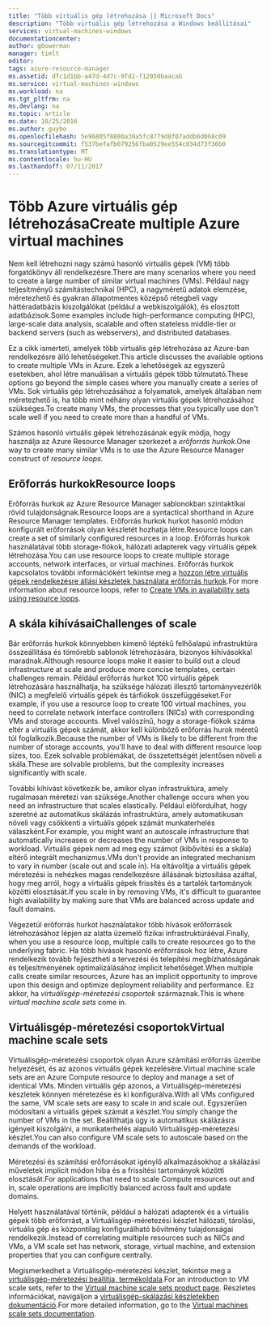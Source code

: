 ```yaml
---
title: "Több virtuális gép létrehozása |} Microsoft Docs"
description: "Több virtuális gép létrehozása a Windows beállításai"
services: virtual-machines-windows
documentationcenter: 
author: gbowerman
manager: timlt
editor: 
tags: azure-resource-manager
ms.assetid: dfc1d1bb-a47d-4d7c-9fd2-f12050baacab
ms.service: virtual-machines-windows
ms.workload: na
ms.tgt_pltfrm: na
ms.devlang: na
ms.topic: article
ms.date: 10/25/2016
ms.author: guybo
ms.openlocfilehash: 5e96805f8880a30a5fc8779d8f07addb6d068c09
ms.sourcegitcommit: f537befafb079256fba0529ee554c034d73f36b0
ms.translationtype: MT
ms.contentlocale: hu-HU
ms.lasthandoff: 07/11/2017
---
```

# <a name="create-multiple-azure-virtual-machines"></a><span data-ttu-id="bab22-103">Több Azure virtuális gép létrehozása</span><span class="sxs-lookup"><span data-stu-id="bab22-103">Create multiple Azure virtual machines</span></span>
<span data-ttu-id="bab22-104">Nem kell létrehozni nagy számú hasonló virtuális gépek (VM) több forgatókönyv áll rendelkezésre.</span><span class="sxs-lookup"><span data-stu-id="bab22-104">There are many scenarios where you need to create a large number of similar virtual machines (VMs).</span></span> <span data-ttu-id="bab22-105">Például nagy teljesítményű számítástechnikai (HPC), a nagyméretű adatok elemzése, méretezhető és gyakran állapotmentes középső rétegbeli vagy háttéradatbázis kiszolgálókat (például a webkiszolgálók), és elosztott adatbázisok.</span><span class="sxs-lookup"><span data-stu-id="bab22-105">Some examples include high-performance computing (HPC), large-scale data analysis, scalable and often stateless middle-tier or backend servers (such as webservers), and distributed databases.</span></span>

<span data-ttu-id="bab22-106">Ez a cikk ismerteti, amelyek több virtuális gép létrehozása az Azure-ban rendelkezésre álló lehetőségeket.</span><span class="sxs-lookup"><span data-stu-id="bab22-106">This article discusses the available options to create multiple VMs in Azure.</span></span> <span data-ttu-id="bab22-107">Ezek a lehetőségek az egyszerű esetekben, ahol létre manuálisan a virtuális gépek több túlmutató.</span><span class="sxs-lookup"><span data-stu-id="bab22-107">These options go beyond the simple cases where you manually create a series of VMs.</span></span> <span data-ttu-id="bab22-108">Sok virtuális gép létrehozásához a folyamatok, amelyek általában nem méretezhető is, ha több mint néhány olyan virtuális gépek létrehozásához szükséges.</span><span class="sxs-lookup"><span data-stu-id="bab22-108">To create many VMs, the processes that you typically use don't scale well if you need to create more than a handful of VMs.</span></span>

<span data-ttu-id="bab22-109">Számos hasonló virtuális gépek létrehozásának egyik módja, hogy használja az Azure Resource Manager szerkezet a *erőforrás hurkok*.</span><span class="sxs-lookup"><span data-stu-id="bab22-109">One way to create many similar VMs is to use the Azure Resource Manager construct of *resource loops*.</span></span>

## <a name="resource-loops"></a><span data-ttu-id="bab22-110">Erőforrás hurkok</span><span class="sxs-lookup"><span data-stu-id="bab22-110">Resource loops</span></span>
<span data-ttu-id="bab22-111">Erőforrás hurkok az Azure Resource Manager sablonokban szintaktikai rövid tulajdonságnak.</span><span class="sxs-lookup"><span data-stu-id="bab22-111">Resource loops are a syntactical shorthand in Azure Resource Manager templates.</span></span> <span data-ttu-id="bab22-112">Erőforrás hurkok hurkot hasonló módon konfigurált erőforrások olyan készletét hozhatja létre.</span><span class="sxs-lookup"><span data-stu-id="bab22-112">Resource loops can create a set of similarly configured resources in a loop.</span></span> <span data-ttu-id="bab22-113">Erőforrás hurkok használatával több storage-fiókok, hálózati adapterek vagy virtuális gépek létrehozása.</span><span class="sxs-lookup"><span data-stu-id="bab22-113">You can use resource loops to create multiple storage accounts, network interfaces, or virtual machines.</span></span> <span data-ttu-id="bab22-114">Erőforrás hurkok kapcsolatos további információkért tekintse meg a [hozzon létre virtuális gépek rendelkezésre állási készletek használata erőforrás hurkok](https://azure.microsoft.com/documentation/templates/201-vm-copy-index-loops/).</span><span class="sxs-lookup"><span data-stu-id="bab22-114">For more information about resource loops, refer to [Create VMs in availability sets using resource loops](https://azure.microsoft.com/documentation/templates/201-vm-copy-index-loops/).</span></span>

## <a name="challenges-of-scale"></a><span data-ttu-id="bab22-115">A skála kihívásai</span><span class="sxs-lookup"><span data-stu-id="bab22-115">Challenges of scale</span></span>
<span data-ttu-id="bab22-116">Bár erőforrás hurkok könnyebben kimenő léptékű felhőalapú infrastruktúra összeállítása és tömörebb sablonok létrehozására, bizonyos kihívásokkal maradnak.</span><span class="sxs-lookup"><span data-stu-id="bab22-116">Although resource loops make it easier to build out a cloud infrastructure at scale and produce more concise templates, certain challenges remain.</span></span> <span data-ttu-id="bab22-117">Például erőforrás hurkot 100 virtuális gépek létrehozására használhatja, ha szüksége hálózati illesztő tartományvezérlők (NIC) a megfelelő virtuális gépek és tárfiókok összefüggéseket.</span><span class="sxs-lookup"><span data-stu-id="bab22-117">For example, if you use a resource loop to create 100 virtual machines, you need to correlate network interface controllers (NICs) with corresponding VMs and storage accounts.</span></span> <span data-ttu-id="bab22-118">Mivel valószínű, hogy a storage-fiókok száma eltér a virtuális gépek számát, akkor kell különböző erőforrás hurok méretű túl foglalkozik.</span><span class="sxs-lookup"><span data-stu-id="bab22-118">Because the number of VMs is likely to be different from the number of storage accounts, you'll have to deal with different resource loop sizes, too.</span></span> <span data-ttu-id="bab22-119">Ezek solvable problémákat, de összetettségét jelentősen növeli a skála.</span><span class="sxs-lookup"><span data-stu-id="bab22-119">These are solvable problems, but the complexity increases significantly with scale.</span></span>

<span data-ttu-id="bab22-120">További kihívást következik be, amikor olyan infrastruktúra, amely rugalmasan méretezi van szüksége.</span><span class="sxs-lookup"><span data-stu-id="bab22-120">Another challenge occurs when you need an infrastructure that scales elastically.</span></span> <span data-ttu-id="bab22-121">Például előfordulhat, hogy szeretné az automatikus skálázás infrastruktúra, amely automatikusan növeli vagy csökkenti a virtuális gépek számát munkaterhelés válaszként.</span><span class="sxs-lookup"><span data-stu-id="bab22-121">For example, you might want an autoscale infrastructure that automatically increases or decreases the number of VMs in response to workload.</span></span> <span data-ttu-id="bab22-122">Virtuális gépek nem ad meg egy számot (kibővítési és a skála) eltérő integrált mechanizmus.</span><span class="sxs-lookup"><span data-stu-id="bab22-122">VMs don't provide an integrated mechanism to vary in number (scale out and scale in).</span></span> <span data-ttu-id="bab22-123">Ha eltávolítja a virtuális gépek méretezési is nehézkes magas rendelkezésre állásának biztosítása azáltal, hogy meg arról, hogy a virtuális gépek frissítés és a tartalék tartományok közötti elosztását.</span><span class="sxs-lookup"><span data-stu-id="bab22-123">If you scale in by removing VMs, it's difficult to guarantee high availability by making sure that VMs are balanced across update and fault domains.</span></span>

<span data-ttu-id="bab22-124">Végezetül erőforrás hurkot használatakor több hívások erőforrások létrehozásához lépjen az alatta üzemelő fizikai infrastruktúráéval.</span><span class="sxs-lookup"><span data-stu-id="bab22-124">Finally, when you use a resource loop, multiple calls to create resources go to the underlying fabric.</span></span> <span data-ttu-id="bab22-125">Ha több hívások hasonló erőforrások hoz létre, Azure rendelkezik tovább fejlesztheti a tervezési és telepítési megbízhatóságának és teljesítményének optimalizálásához implicit lehetőséget.</span><span class="sxs-lookup"><span data-stu-id="bab22-125">When multiple calls create similar resources, Azure has an implicit opportunity to improve upon this design and optimize deployment reliability and performance.</span></span> <span data-ttu-id="bab22-126">Ez akkor, ha *virtuálisgép-méretezési csoportok* származnak.</span><span class="sxs-lookup"><span data-stu-id="bab22-126">This is where *virtual machine scale sets* come in.</span></span>

## <a name="virtual-machine-scale-sets"></a><span data-ttu-id="bab22-127">Virtuálisgép-méretezési csoportok</span><span class="sxs-lookup"><span data-stu-id="bab22-127">Virtual machine scale sets</span></span>
<span data-ttu-id="bab22-128">Virtuálisgép-méretezési csoportok olyan Azure számítási erőforrás üzembe helyezését, és az azonos virtuális gépek kezelésére.</span><span class="sxs-lookup"><span data-stu-id="bab22-128">Virtual machine scale sets are an Azure Compute resource to deploy and manage a set of identical VMs.</span></span> <span data-ttu-id="bab22-129">Minden virtuális gép azonos, a Virtuálisgép-méretezési készletek könnyen méretezése és ki konfigurálva.</span><span class="sxs-lookup"><span data-stu-id="bab22-129">With all VMs configured the same, VM scale sets are easy to scale in and scale out.</span></span> <span data-ttu-id="bab22-130">Egyszerűen módosítani a virtuális gépek számát a készlet.</span><span class="sxs-lookup"><span data-stu-id="bab22-130">You simply change the number of VMs in the set.</span></span> <span data-ttu-id="bab22-131">Beállíthatja úgy is automatikus skálázásra igényeit kiszolgálni, a munkaterhelés alapuló Virtuálisgép-méretezési készlet.</span><span class="sxs-lookup"><span data-stu-id="bab22-131">You can also configure VM scale sets to autoscale based on the demands of the workload.</span></span>

<span data-ttu-id="bab22-132">Méretezési és számítási erőforrásokat igénylő alkalmazásokhoz a skálázási műveletek implicit módon hiba és a frissítési tartományok közötti elosztását.</span><span class="sxs-lookup"><span data-stu-id="bab22-132">For applications that need to scale Compute resources out and in, scale operations are implicitly balanced across fault and update domains.</span></span>

<span data-ttu-id="bab22-133">Helyett használatával történik, például a hálózati adapterek és a virtuális gépek több erőforrást, a Virtuálisgép-méretezési készlet hálózati, tárolási, virtuális gép és központilag konfigurálható bővítmény tulajdonságai rendelkezik.</span><span class="sxs-lookup"><span data-stu-id="bab22-133">Instead of correlating multiple resources such as NICs and VMs, a VM scale set has network, storage, virtual machine, and extension properties that you can configure centrally.</span></span>

<span data-ttu-id="bab22-134">Megismerkedhet a Virtuálisgép-méretezési készlet, tekintse meg a [virtuálisgép-méretezési beállítja, termékoldala](https://azure.microsoft.com/services/virtual-machine-scale-sets/).</span><span class="sxs-lookup"><span data-stu-id="bab22-134">For an introduction to VM scale sets, refer to the [Virtual machine scale sets product page](https://azure.microsoft.com/services/virtual-machine-scale-sets/).</span></span> <span data-ttu-id="bab22-135">Részletes információkat, navigáljon a [virtuálisgép-skálázási készletekben dokumentáció](https://azure.microsoft.com/documentation/services/virtual-machine-scale-sets/).</span><span class="sxs-lookup"><span data-stu-id="bab22-135">For more detailed information, go to the [Virtual machines scale sets documentation](https://azure.microsoft.com/documentation/services/virtual-machine-scale-sets/).</span></span>

